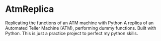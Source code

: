 # AtmReplica
Replicating the functions of an ATM machine with Python
A replica of an Automated Teller Machine (ATM), performing dummy functions. Built with Python. This is just a practice project to perfect my python skills.
